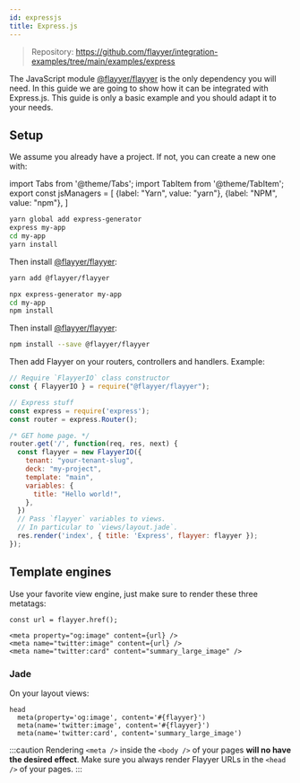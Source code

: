 ```yaml
---
id: expressjs
title: Express.js
---
```


> Repository: https://github.com/flayyer/integration-examples/tree/main/examples/express

The JavaScript module [@flayyer/flayyer](./flayyer-js.md) is the only dependency you will need. In this guide we are going to show how it can be integrated with Express.js. This guide is only a basic example and you should adapt it to your needs.

## Setup

We assume you already have a project. If not, you can create a new one with:

<!-- MDX variables -->
import Tabs from '@theme/Tabs';
import TabItem from '@theme/TabItem';
export const jsManagers = [
  {label: "Yarn", value: "yarn"},
  {label: "NPM", value: "npm"},
]

<Tabs groupId="js-manager" defaultValue="yarn" values={jsManagers}>
<TabItem value="yarn">

```bash title="Terminal.app"
yarn global add express-generator
express my-app
cd my-app
yarn install
```

Then install [@flayyer/flayyer](./flayyer-js.md):

```bash title="Terminal.app"
yarn add @flayyer/flayyer
```

</TabItem>

<TabItem value="npm">

```bash title="Terminal.app"
npx express-generator my-app
cd my-app
npm install
```

Then install [@flayyer/flayyer](./flayyer-js.md):

```bash title="Terminal.app"
npm install --save @flayyer/flayyer
```

</TabItem>
</Tabs>

Then add Flayyer on your routers, controllers and handlers. Example:

```js title="routes/index.js" {2,10-17,20}
// Require `FlayyerIO` class constructor
const { FlayyerIO } = require("@flayyer/flayyer");

// Express stuff
const express = require('express');
const router = express.Router();

/* GET home page. */
router.get('/', function(req, res, next) {
  const flayyer = new FlayyerIO({
    tenant: "your-tenant-slug",
    deck: "my-project",
    template: "main",
    variables: {
      title: "Hello world!",
    },
  })
  // Pass `flayyer` variables to views.
  // In particular to `views/layout.jade`.
  res.render('index', { title: 'Express', flayyer: flayyer });
});
```

## Template engines

Use your favorite view engine, just make sure to render these three metatags:

```tsx
const url = flayyer.href();

<meta property="og:image" content={url} />
<meta name="twitter:image" content={url} />
<meta name="twitter:card" content="summary_large_image" />
```

### Jade

On your layout views:

```jade title="views/layout.jade" {2-3}
head
  meta(property='og:image', content='#{flayyer}')
  meta(name='twitter:image', content='#{flayyer}')
  meta(name='twitter:card', content='summary_large_image')
```

:::caution
Rendering `<meta />` inside the `<body />` of your pages **will no have the desired effect**.
Make sure you always render Flayyer URLs in the `<head />` of your pages.
:::
